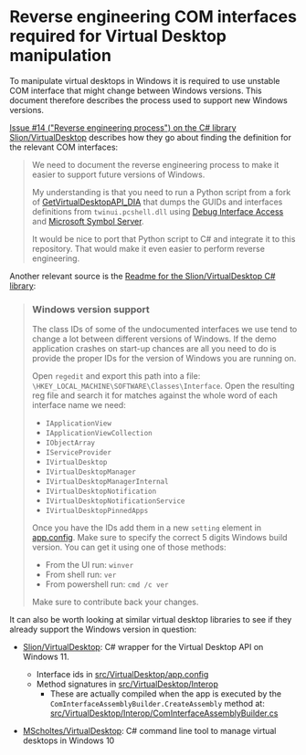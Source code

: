 # Reverse engineering COM interfaces required for Virtual Desktop manipulation

To manipulate virtual desktops in Windows it is required to use unstable COM interface that might change between Windows versions. This document therefore describes the process used to support new Windows versions.

[Issue #14 ("Reverse engineering process") on the C# library Slion/VirtualDesktop](https://github.com/Slion/VirtualDesktop/issues/14) describes how they go about finding the definition for the relevant COM interfaces:

> We need to document the reverse engineering process to make it easier to support future versions of Windows.
>
> My understanding is that you need to run a Python script from a fork of [GetVirtualDesktopAPI_DIA] that dumps the GUIDs and interfaces definitions from `twinui.pcshell.dll` using [Debug Interface Access] and [Microsoft Symbol Server].
>
> It would be nice to port that Python script to C# and integrate it to this repository. That would make it even easier to perform reverse engineering.

[GetVirtualDesktopAPI_DIA]: https://github.com/mzomparelli/GetVirtualDesktopAPI_DIA
[Debug Interface Access]: https://learn.microsoft.com/en-us/visualstudio/debugger/debug-interface-access/debug-interface-access-sdk
[Microsoft Symbol Server]: https://learn.microsoft.com/en-us/windows-hardware/drivers/debugger/microsoft-public-symbols

Another relevant source is the [Readme for the Slion/VirtualDesktop C# library](https://github.com/Slion/VirtualDesktop/blob/7e37b9848aef681713224dae558d2e51960cf41e/README.md#windows-version-support):

> ### Windows version support
>
> The class IDs of some of the undocumented interfaces we use tend to change a lot between different versions of Windows.
> If the demo application crashes on start-up chances are all you need to do is provide the proper IDs for the version of Windows you are running on.
>
> Open `regedit` and export this path into a file: `\HKEY_LOCAL_MACHINE\SOFTWARE\Classes\Interface`.
> Open the resulting reg file and search it for matches against the whole word of each interface name we need:
>
> - `IApplicationView`
> - `IApplicationViewCollection`
> - `IObjectArray`
> - `IServiceProvider`
> - `IVirtualDesktop`
> - `IVirtualDesktopManager`
> - `IVirtualDesktopManagerInternal`
> - `IVirtualDesktopNotification`
> - `IVirtualDesktopNotificationService`
> - `IVirtualDesktopPinnedApps`
>
> Once you have the IDs add them in a new `setting` element in [app.config].
> Make sure to specify the correct 5 digits Windows build version.
> You can get it using one of those methods:
>
> - From the UI run: `winver`
> - From shell run: `ver`
> - From powershell run: `cmd /c ver`
>
> Make sure to contribute back your changes.
>
> [app.config]: https://github.com/Slion/VirtualDesktop/blob/7e37b9848aef681713224dae558d2e51960cf41e/src/VirtualDesktop/app.config

It can also be worth looking at similar virtual desktop libraries to see if they already support the Windows version in question:

- [Slion/VirtualDesktop](https://github.com/Slion/VirtualDesktop): C# wrapper for the Virtual Desktop API on Windows 11.
  - Interface ids in [src/VirtualDesktop/app.config](https://github.com/Slion/VirtualDesktop/blob/main/src/VirtualDesktop/app.config)
  - Method signatures in [src/VirtualDesktop/Interop](https://github.com/Slion/VirtualDesktop/tree/main/src/VirtualDesktop/Interop)
    - These are actually compiled when the app is executed by the `ComInterfaceAssemblyBuilder.CreateAssembly` method at: [src/VirtualDesktop/Interop/ComInterfaceAssemblyBuilder.cs](https://github.com/Slion/VirtualDesktop/blob/main/src/VirtualDesktop/Interop/ComInterfaceAssemblyBuilder.cs)

- [MScholtes/VirtualDesktop](https://github.com/MScholtes/VirtualDesktop): C# command line tool to manage virtual desktops in Windows 10
  